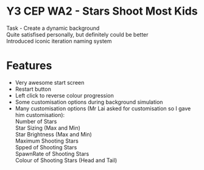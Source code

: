 # Y3 CEP WA2 - Stars Shoot Most Kids
Task - Create a dynamic background  
Quite satisfised personally, but definitely could be better  
Introduced iconic iteration naming system 
# Features  
- Very awesome start screen
- Restart button  
- Left click to reverse colour progression   
- Some customisation options during background simulation  
- Many customisation options (Mr Lai asked for customisation so I gave him customisation):  
Number of Stars   
Star Sizing (Max and Min)  
Star Brightness (Max and Min)  
Maximum Shooting Stars  
Spped of Shooting Stars  
SpawnRate of Shooting Stars  
Colour of Shooting Stars (Head and Tail)    
